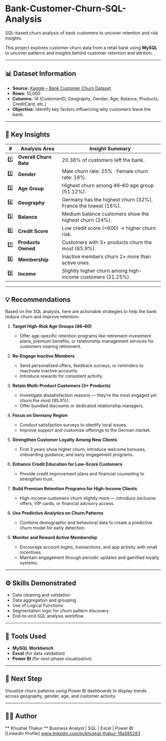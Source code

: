 # Bank-Customer-Churn-SQL-Analysis
SQL-based churn analysis of bank customers to uncover retention and risk insights.

This project explores customer churn data from a retail bank using **MySQL** to uncover patterns and insights behind customer retention and attrition.

---

## 📊 Dataset Information
- **Source:** [Kaggle – Bank Customer Churn Dataset](https://www.kaggle.com/datasets/radheshyamkollipara/bank-customer-churn)
- **Rows:** 10,000  
- **Columns:** 14 (CustomerID, Geography, Gender, Age, Balance, Products, CreditCard, etc.)
- **Objective:** Identify key factors influencing why customers leave the bank.

---

## 🧠 Key Insights

| # | Analysis Area | Insight Summary |
|---|----------------|-----------------|
| 1️⃣ | **Overall Churn Rate** | 20.38% of customers left the bank. |
| 2️⃣ | **Gender** | Male churn rate: 25% · Female churn rate: 16%. |
| 3️⃣ | **Age Group** | Highest churn among 46–60 age group (51.12%). |
| 4️⃣ | **Geography** | Germany has the highest churn (32%), France the lowest (16%). |
| 5️⃣ | **Balance** | Medium balance customers show the highest churn (24%). |
| 6️⃣ | **Credit Score** | Low credit score (<600) → higher churn risk. |
| 7️⃣ | **Products Owned** | Customers with 3+ products churn the most (85.9%). |
| 8️⃣ | **Membership** | Inactive members churn 2× more than active ones. |
| 9️⃣ | **Income** | Slightly higher churn among high-income customers (21.25%). |

---

## 💡 Recommendations

Based on the SQL analysis, here are actionable strategies to help the bank reduce churn and improve retention:

1. **Target High-Risk Age Groups (46–60)**  
   - Offer age-specific retention programs like retirement investment plans, premium benefits, or relationship management services for customers nearing retirement.

2. **Re-Engage Inactive Members**  
   - Send personalized offers, feedback surveys, or reminders to reactivate inactive accounts.  
   - Introduce rewards for consistent activity.

3. **Retain Multi-Product Customers (3+ Products)**  
   - Investigate dissatisfaction reasons — they’re the most engaged yet churn the most (85.9%).  
   - Offer bundled discounts or dedicated relationship managers.

4. **Focus on Germany Region**  
   - Conduct satisfaction surveys to identify local issues.  
   - Improve support and customize offerings to the German market.

5. **Strengthen Customer Loyalty Among New Clients**  
   - First 3 years show higher churn; introduce welcome bonuses, onboarding guidance, and early engagement programs.

6. **Enhance Credit Education for Low-Score Customers**  
   - Provide credit improvement plans and financial counseling to strengthen trust.

7. **Build Premium Retention Programs for High-Income Clients**  
   - High-income customers churn slightly more — introduce exclusive offers, VIP cards, or financial advisory access.

8. **Use Predictive Analytics on Churn Patterns**  
   - Combine demographic and behavioral data to create a predictive churn model for early detection.

9. **Monitor and Reward Active Membership**  
   - Encourage account logins, transactions, and app activity with small incentives.  
   - Maintain engagement through periodic updates and gamified loyalty systems.

---

## ⚙️ Skills Demonstrated
- Data cleaning and validation  
- Data aggregation and grouping  
- Use of Logical Functions  
- Segmentation logic for churn pattern discovery  
- End-to-end SQL analysis workflow  

---

## 🧩 Tools Used
- **MySQL Workbench**
- **Excel** (for data validation)
- **Power BI** (for next-phase visualization)

---

## 🚀 Next Step
Visualize churn patterns using Power BI dashboards to display trends across geography, gender, age, and customer activity.

---

## 🧑‍💻 Author
** Khushal Thakur ** 
Business Analyst | SQL | Excel | Power BI    
[LinkedIn Profile]  www.linkedin.com/in/khushal-thakur-16a585283

